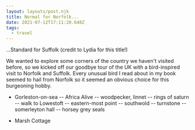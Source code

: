 ```yaml
---
layout: layouts/post.njk
title: Normal for Norfolk...
date: 2021-07-12T17:11:20.648Z
tags:
  - travel
---
```

...Standard for Suffolk (credit to Lydia for this title!)

We wanted to explore some corners of the country we haven't visited before, so we kicked off our goodbye tour of the UK with a bird-inspired visit to Norfolk and Suffolk. Every unusual bird I read about in my book seemed to hail from Norfolk so it seemed an obvious choice for this burgeoning hobby.

- Gorleston-on-sea
-- Africa Alive
-- woodpecker, linnet
-- rings of saturn
-- walk to Lowestoft
-- eastern-most point 
-- southwold
-- turnstone
-- somerleyton hall
-- horsey grey seals

- Marsh Cottage